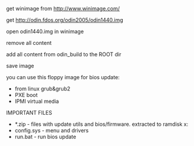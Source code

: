 get winimage from http://www.winimage.com/ 

get http://odin.fdos.org/odin2005/odin1440.img

open odin1440.img in winimage

remove all content

add all content from odin_build to the ROOT dir

save image



you can use this floppy image for bios update:
- from linux grub&grub2
- PXE boot
- IPMI virtual media


IMPORTANT FILES
 - *.zip - files with update utils and bios/firmware. extracted to ramdisk x:
 - config.sys - menu and drivers
 - run.bat - run bios update 